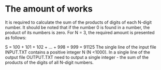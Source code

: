 # The amount of works
It is required to calculate the sum of the products of digits of each N-digit number. It should be noted that if the number 0 is found in a number, the product of its numbers is zero. For N = 3, the required amount is presented as follows:

S = 1*0*0 + 1*0*1 + 1*0*2 + … + 9*9*8 + 9*9*9 = 91125
The single line of the input file INPUT.TXT contains a positive integer N (N <1000).
In a single line of the output file OUTPUT.TXT need to output a single integer - the sum of the products of the digits of all N-digit numbers.

